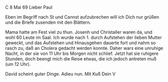  C 8 Mai 69
Lieber Paul

Eben im Begriff nach St und Cannst aufzubrechen will ich Dich nur grüßen und die Briefe zusenden mit den Blättern.

Mama hatte am Fest viel zu thun. Josenh und Christaller waren da, und wohl 60 Leute im Saal. Ich wurde nach 1. durch Aufstehen der lieben Mutter geweckt, und das Aufstehen und Hinausgehen dauerte fort und nahm so rasch zu, daß an Cholera gedacht werden konnte. Daher wars eine unruhige Nacht, in der sie von 11 Uhr bis Morgen nicht schlief. Jetzt hat sie ruhigere Stunden, doch beengt mich die Reise etwas, die ich jedoch antreten muß (um 12 Uhr).

David scheint guter Dinge.
 Adieu nun. Mit Kuß
 Dein V
